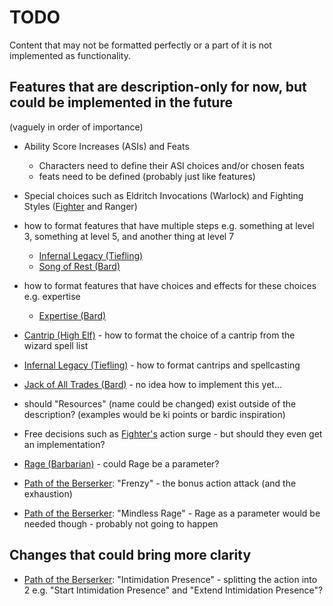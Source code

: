 # TODO

Content that may not be formatted perfectly or a part of it is not implemented as functionality.

## Features that are description-only for now, but could be implemented in the future
(vaguely in order of importance)

- Ability Score Increases (ASIs) and Feats
  - Characters need to define their ASI choices and/or chosen feats
  - feats need to be defined (probably just like features)

- Special choices such as Eldritch Invocations (Warlock) and Fighting Styles ([Fighter](classes/fighter.json) and Ranger)

- how to format features that have multiple steps e.g. something at level 3, something at level 5, and another thing at level 7
  - [Infernal Legacy (Tiefling)](races/tiefling.json)
  - [Song of Rest (Bard)](classes/bard.json)

- how to format features that have choices and effects for these choices e.g. expertise
  - [Expertise (Bard)](classes/bard.json)

- [Cantrip (High Elf)](subraces/high_elf.json) - how to format the choice of a cantrip from the wizard spell list
- [Infernal Legacy (Tiefling)](races/tiefling.json) - how to format cantrips and spellcasting

- [Jack of All Trades (Bard)](classes/bard.json) - no idea how to implement this yet...

- should "Resources" (name could be changed) exist outside of the description? (examples would be ki points or bardic inspiration)

- Free decisions such as [Fighter's](classes/fighter.json) action surge - but should they even get an implementation?

- [Rage (Barbarian)](classes/barbarian.json) - could Rage be a parameter?
- [Path of the Berserker](subclasses/path_of_the_berserker.json): "Frenzy" - the bonus action attack (and the exhaustion)
- [Path of the Berserker](subclasses/path_of_the_berserker.json): "Mindless Rage" - Rage as a parameter would be needed though - probably not going to happen

## Changes that could bring more clarity

- [Path of the Berserker](subclasses/path_of_the_berserker.json): "Intimidation Presence" - splitting the action into 2 e.g. "Start Intimidation Presence" and "Extend Intimidation Presence"?
